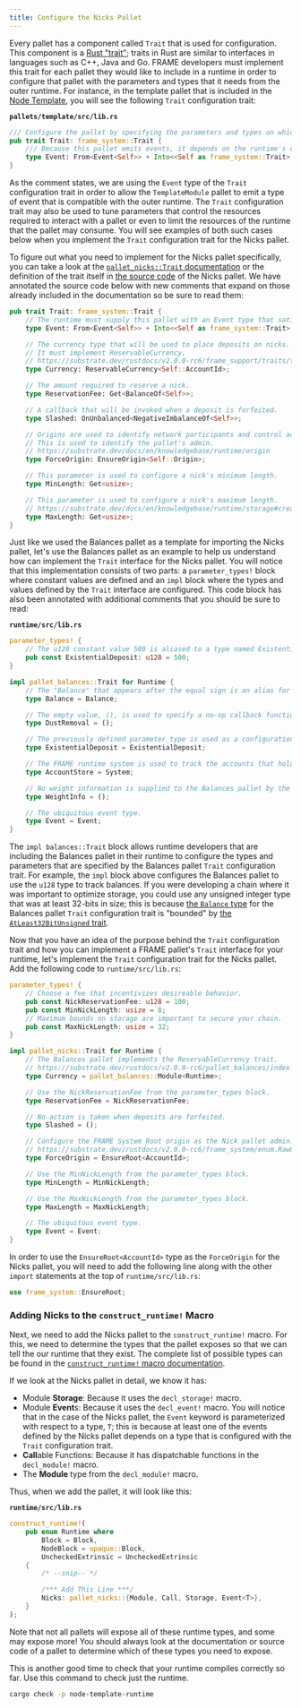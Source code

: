 ```yaml
---
title: Configure the Nicks Pallet
---
```


Every pallet has a component called `Trait` that is used for configuration. This component is a
[Rust "trait"](https://doc.rust-lang.org/book/ch10-02-traits.html); traits in Rust are similar to
interfaces in languages such as C++, Java and Go. FRAME developers must implement this trait for
each pallet they would like to include in a runtime in order to configure that pallet with the
parameters and types that it needs from the outer runtime. For instance, in the template pallet that
is included in the [Node Template](https://github.com/substrate-developer-hub/substrate-node-template),
you will see the following `Trait` configuration trait:

**`pallets/template/src/lib.rs`**

```rust
/// Configure the pallet by specifying the parameters and types on which it depends.
pub trait Trait: frame_system::Trait {
    /// Because this pallet emits events, it depends on the runtime's definition of an event.
    type Event: From<Event<Self>> + Into<<Self as frame_system::Trait>::Event>;
}
```

As the comment states, we are using the `Event` type of the `Trait` configuration trait in order to
allow the `TemplateModule` pallet to emit a type of event that is compatible with the outer runtime.
The `Trait` configuration trait may also be used to tune parameters that control the resources
required to interact with a pallet or even to limit the resources of the runtime that the pallet may
consume. You will see examples of both such cases below when you implement the `Trait` configuration
trait for the Nicks pallet.

To figure out what you need to implement for the Nicks pallet specifically, you can take a look at
the
[`pallet_nicks::Trait` documentation](https://substrate.dev/rustdocs/v2.0.0-rc6/pallet_nicks/trait.Trait.html)
or the definition of the trait itself in
[the source code](https://github.com/paritytech/substrate/blob/v2.0.0-rc6/frame/nicks/src/lib.rs) of
the Nicks pallet. We have annotated the source code below with new comments that expand on those
already included in the documentation so be sure to read them:

```rust
pub trait Trait: frame_system::Trait {
    // The runtime must supply this pallet with an Event type that satisfies the pallet's requirements.
    type Event: From<Event<Self>> + Into<<Self as frame_system::Trait>::Event>;

    // The currency type that will be used to place deposits on nicks.
    // It must implement ReservableCurrency.
    // https://substrate.dev/rustdocs/v2.0.0-rc6/frame_support/traits/trait.ReservableCurrency.html
    type Currency: ReservableCurrency<Self::AccountId>;

    // The amount required to reserve a nick.
    type ReservationFee: Get<BalanceOf<Self>>;

    // A callback that will be invoked when a deposit is forfeited.
    type Slashed: OnUnbalanced<NegativeImbalanceOf<Self>>;

    // Origins are used to identify network participants and control access.
    // This is used to identify the pallet's admin.
    // https://substrate.dev/docs/en/knowledgebase/runtime/origin
    type ForceOrigin: EnsureOrigin<Self::Origin>;

    // This parameter is used to configure a nick's minimum length.
    type MinLength: Get<usize>;

    // This parameter is used to configure a nick's maximum length.
    // https://substrate.dev/docs/en/knowledgebase/runtime/storage#create-bounds
    type MaxLength: Get<usize>;
}
```

Just like we used the Balances pallet as a template for importing the Nicks pallet, let's use the
Balances pallet as an example to help us understand how can implement the `Trait` interface for the
Nicks pallet. You will notice that this implementation consists of two parts: a `parameter_types!`
block where constant values are defined and an `impl` block where the types and values defined by
the `Trait` interface are configured. This code block has also been annotated with additional
comments that you should be sure to read:

**`runtime/src/lib.rs`**

```rust
parameter_types! {
    // The u128 constant value 500 is aliased to a type named ExistentialDeposit.
    pub const ExistentialDeposit: u128 = 500;
}

impl pallet_balances::Trait for Runtime {
    // The "Balance" that appears after the equal sign is an alias for the u128 type.
    type Balance = Balance;

    // The empty value, (), is used to specify a no-op callback function.
    type DustRemoval = ();

    // The previously defined parameter_type is used as a configuration parameter.
    type ExistentialDeposit = ExistentialDeposit;

    // The FRAME runtime system is used to track the accounts that hold balances.
    type AccountStore = System;

    // No weight information is supplied to the Balances pallet by the Node Template's runtime.
    type WeightInfo = ();

    // The ubiquitous event type.
    type Event = Event;
}
```

The `impl balances::Trait` block allows runtime developers that are including the Balances pallet in
their runtime to configure the types and parameters that are specified by the Balances pallet
`Trait` configuration trait. For example, the `impl` block above configures the Balances pallet to
use the `u128` type to track balances. If you were developing a chain where it was important to
optimize storage, you could use any unsigned integer type that was at least 32-bits in size; this is
because
[the `Balance` type](https://substrate.dev/rustdocs/v2.0.0-rc6/pallet_balances/trait.Trait.html#associatedtype.Balance)
for the Balances pallet `Trait` configuration trait is "bounded" by
[the `AtLeast32BitUnsigned` trait](https://substrate.dev/rustdocs/v2.0.0-rc6/sp_arithmetic/traits/trait.AtLeast32BitUnsigned.html).

Now that you have an idea of the purpose behind the `Trait` configuration trait and how you can
implement a FRAME pallet's `Trait` interface for your runtime, let's implement the `Trait`
configuration trait for the Nicks pallet. Add the following code to `runtime/src/lib.rs`:

```rust
parameter_types! {
    // Choose a fee that incentivizes desireable behavior.
    pub const NickReservationFee: u128 = 100;
    pub const MinNickLength: usize = 8;
    // Maximum bounds on storage are important to secure your chain.
    pub const MaxNickLength: usize = 32;
}

impl pallet_nicks::Trait for Runtime {
    // The Balances pallet implements the ReservableCurrency trait.
    // https://substrate.dev/rustdocs/v2.0.0-rc6/pallet_balances/index.html#implementations-2
    type Currency = pallet_balances::Module<Runtime>;

    // Use the NickReservationFee from the parameter_types block.
    type ReservationFee = NickReservationFee;

    // No action is taken when deposits are forfeited.
    type Slashed = ();

    // Configure the FRAME System Root origin as the Nick pallet admin.
    // https://substrate.dev/rustdocs/v2.0.0-rc6/frame_system/enum.RawOrigin.html#variant.Root
    type ForceOrigin = EnsureRoot<AccountId>;

    // Use the MinNickLength from the parameter_types block.
    type MinLength = MinNickLength;

    // Use the MaxNickLength from the parameter_types block.
    type MaxLength = MaxNickLength;

    // The ubiquitous event type.
    type Event = Event;
}
```

In order to use the `EnsureRoot<AccountId>` type as the `ForceOrigin` for the Nicks pallet, you will
need to add the following line along with the other `import` statements at the top of
`runtime/src/lib.rs`:

```rust
use frame_system::EnsureRoot;
```

### Adding Nicks to the `construct_runtime!` Macro

Next, we need to add the Nicks pallet to the `construct_runtime!` macro. For this, we need to
determine the types that the pallet exposes so that we can tell the our runtime that they exist. The
complete list of possible types can be found in the
[`construct_runtime!` macro documentation](https://substrate.dev/rustdocs/v2.0.0-rc6/frame_support/macro.construct_runtime.html).

If we look at the Nicks pallet in detail, we know it has:

- Module **Storage**: Because it uses the `decl_storage!` macro.
- Module **Event**s: Because it uses the `decl_event!` macro. You will notice that in the case of
  the Nicks pallet, the `Event` keyword is parameterized with respect to a type, `T`; this is
  because at least one of the events defined by the Nicks pallet depends on a type that is
  configured with the `Trait` configuration trait.
- **Call**able Functions: Because it has dispatchable functions in the `decl_module!` macro.
- The **Module** type from the `decl_module!` macro.

Thus, when we add the pallet, it will look like this:

**`runtime/src/lib.rs`**

```rust
construct_runtime!(
    pub enum Runtime where
        Block = Block,
        NodeBlock = opaque::Block,
        UncheckedExtrinsic = UncheckedExtrinsic
    {
        /* --snip-- */

        /*** Add This Line ***/
        Nicks: pallet_nicks::{Module, Call, Storage, Event<T>},
    }
);
```

Note that not all pallets will expose all of these runtime types, and some may expose more! You
should always look at the documentation or source code of a pallet to determine which of these types
you need to expose.

This is another good time to check that your runtime compiles correctly so far. Use this command to
check just the runtime.

```bash
cargo check -p node-template-runtime
```
